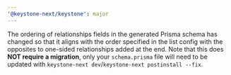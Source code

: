 ```yaml
---
'@keystone-next/keystone': major
---
```


The ordering of relationships fields in the generated Prisma schema has changed so that it aligns with the order specified in the list config with the opposites to one-sided relationships added at the end. Note that this does __NOT require a migration__, only your `schema.prisma` file will need to be updated with `keystone-next dev`/`keystone-next postinstall --fix`.
